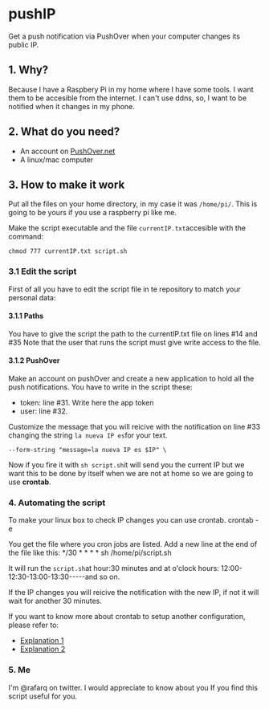 # pushIP

Get a push notification via PushOver when your computer changes its public IP.

## 1. Why?
Because I have a Raspbery Pi in my home where I have some tools. I want them to be accesible from the internet. I can't use ddns, so, I want to be notified when it changes in my phone.

## 2. What do you need?
* An account on [PushOver.net](http://pushover.net)
* A linux/mac computer
 
## 3. How to make it work
Put all the files on your home directory, in my case it was `/home/pi/`. This is going to be yours if you use a raspberry pi like me.

Make the script executable and the file `currentIP.txt`accesible with the command:

    chmod 777 currentIP.txt script.sh

### 3.1 Edit the script
First of all you have to edit the script file in te repository to match your personal data:
#### 3.1.1 Paths
You have to give the script the path to the currentIP.txt file on lines #14 and #35
Note that the user that runs the script must give write access to the file.

#### 3.1.2 PushOver
Make an account on pushOver and create a new application to hold all the push notifications.
You have to write in the script these:
* token: line #31. Write here the app token
* user: line #32.

Customize the message that you will reicive with the notification on line #33 changing the string `la nueva IP es`for your text.

    --form-string "message=la nueva IP es $IP" \

Now if you fire it with `sh script.sh`it will send you the current IP but we want this to be done by itself when we are not at home so we are going to use **crontab**.

### 4. Automating the script
To make your linux box to check IP changes you can use crontab.
    crontab -e

You get the file where you cron jobs are listed. Add a new line at the end of the file like this:
    */30 * * * * sh /home/pi/script.sh

It will run the `script.sh`at hour:30 minutes and at o'clock hours: 12:00-12:30-13:00-13:30-----and so on.

If the IP changes you will reicive the notification with the new IP, if not it will wait for another 30 minutes.

If you want to know more about crontab to setup another configuration, please refer to: 
* [Explanation 1](http://www.adminschoice.com/crontab-quick-reference)
* [Explanation 2](http://crontab.org)

### 5. Me
I'm @rafarq on twitter. I would appreciate to know about you If you find this script useful for you.
